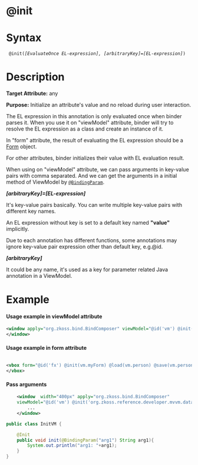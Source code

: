 # @init

Syntax
======

` @init(`*`[EvaluateOnce EL-expression], [arbitraryKey]=[EL-expression]`*`) `

Description
===========

**Target Attribute:** any

**Purpose:** Initialize an attribute's value and no reload during user interaction.

The EL expression in this annotation is only evaluated once when binder parses it. When you use it on "viewModel" attribute, binder will try to resolve the EL expression as a class and create an instance of it.

In "form" attribute, the result of evaluating the EL expression should be a [Form](http://www.zkoss.org/javadoc/latest/zk/org/zkoss/bind/Form.html) object.

For other attributes, binder initializes their value with EL evaluation result.

When using on "viewModel" attribute, we can pass arguments in key-value pairs with comma separated. And we can get the arguments in a initial method of ViewModel by [`@BindingParam`](/syntax/bindingparam.html).

**_[arbitraryKey]=[EL-expression]_**

It's key-value pairs basically. You can write multiple key-value pairs with different key names.

An EL expression without key is set to a default key named **"value"** implicitly.

Due to each annotation has different functions, some annotations may ignore key-value pair expression other than default key, e.g.@id.

***[arbitraryKey]***

It could be any name, it's used as a key for parameter related Java annotation in a ViewModel.

Example
=======

#### Usage example in viewModel attribute
``` xml
<window apply="org.zkoss.bind.BindComposer" viewModel="@id('vm') @init('foo.ChildrenMenuVM')" >
</window>
```

#### Usage example in form attribute
``` xml

<vbox form="@id('fx') @init(vm.myForm) @load(vm.person) @save(vm.person, before='save')">
</vbox>
```

#### Pass arguments
``` xml
    <window  width="400px" apply="org.zkoss.bind.BindComposer"
    viewModel="@id('vm') @init('org.zkoss.reference.developer.mvvm.databinding.InitVM', arg1='myValue')">
        ...
    </window>
```

``` java
public class InitVM {

    @Init
    public void init(@BindingParam("arg1") String arg1){
        System.out.println("arg1: "+arg1);
    }
}
```
